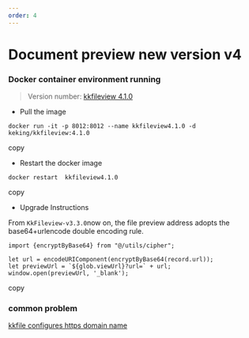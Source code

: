 ```yaml
---
order: 4
---
```


# Document preview new version v4

### Docker container environment running

> Version number: [kkfileview 4.1.0](https://kkfileview.keking.cn/zh-cn/docs/production.html)

- Pull the image

```
docker run -it -p 8012:8012 --name kkfileview4.1.0 -d keking/kkfileview:4.1.0
```

copy

- Restart the docker image

```
docker restart  kkfileview4.1.0
```

copy

- Upgrade Instructions

From `KkFileview-v3.3.0`now on, the file preview address adopts the base64+urlencode double encoding rule.

```
import {encryptByBase64} from "@/utils/cipher";

let url = encodeURIComponent(encryptByBase64(record.url));
let previewUrl = `${glob.viewUrl}?url=` + url;
window.open(previewUrl, '_blank');
```

copy

### common problem

[kkfile configures https domain name](https://blog.csdn.net/zhuiguhenman/article/details/135477043)
